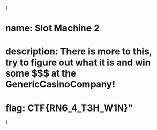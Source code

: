 {

# name: Slot Machine 2
# description: There is more to this, try to figure out what it is and win some $$$ at the GenericCasinoCompany!




# flag: CTF{RN6_4_T3H_W1N}"

}
